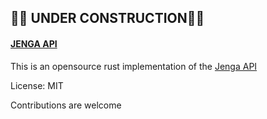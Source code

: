 ## :construction::construction: UNDER CONSTRUCTION:construction::construction:

#### <u>JENGA API</u>

This is an opensource rust implementation of the [Jenga API](jengaapi.io)

License: MIT

Contributions are welcome
